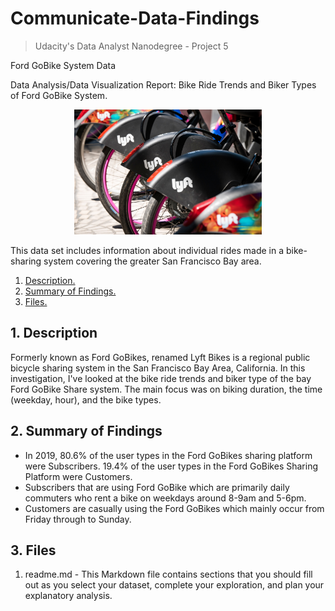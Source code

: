 # Communicate-Data-Findings
> Udacity's Data Analyst Nanodegree - Project 5

Ford GoBike System Data 

Data Analysis/Data Visualization Report: Bike Ride Trends and Biker Types of Ford GoBike System. 

<p align="center">
<img max-height=200 height=200 src="https://github.com/ciph3rwoman/Communicate-Data-Findings/blob/master/lyft.jpg"/>
</p>

This data set includes information about individual rides made in a bike-sharing system covering the greater San Francisco Bay area.

1. [ Description. ](#desc)
2. [ Summary of Findings. ](#usage)
3. [ Files. ](#files)


<a name="desc"></a>
## 1. Description

Formerly known as Ford GoBikes, renamed Lyft Bikes is a regional public bicycle sharing system in the San Francisco Bay Area, California. In this investigation, I've looked at the bike ride trends and biker type of the bay Ford GoBike Share system. The main focus was on biking duration, the time (weekday, hour), and the bike types.


<a name="usage"></a>
## 2. Summary of Findings

* In 2019, 80.6% of the user types in the Ford GoBikes sharing platform were Subscribers. 19.4% of the user types in the Ford GoBikes Sharing Platform were Customers.
* Subscribers that are using Ford GoBike which are primarily daily commuters who rent a bike on weekdays around 8-9am and 5-6pm.
* Customers are casually using the Ford GoBikes which mainly occur from Friday through to Sunday.


## 3. Files 

<a name="files"></a>
1. readme.md - This Markdown file contains sections that you should fill out as you select your dataset, complete your exploration, and plan your explanatory analysis.

